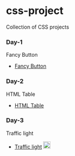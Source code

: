 # css-project

Collection of CSS projects

### Day-1

Fancy Button

- [Fancy Button](https://abhishekgowda28.github.io/css-project/1-fancy-button/)

### Day-2

HTML Table

- [HTML Table](https://abhishekgowda28.github.io/css-project/2-html-table/)

### Day-3

Traffic light

- [Traffic light](https://abhishekgowda28.github.io/css-project/3-traffic-light/)
  <img src="https://creazilla-store.fra1.digitaloceanspaces.com/cliparts/1795111/traffic-light-clipart-xl.png" alt="Original" width="20"/>
